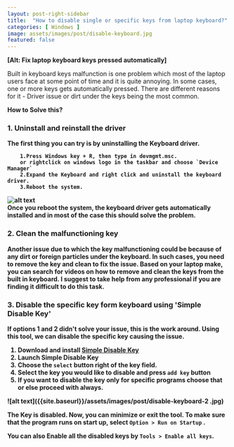 ```yaml
---
layout: post-right-sidebar
title:  "How to disable single or specific keys from laptop keyboard?"
categories: [ Windows ]
image: assets/images/post/disable-keyboard.jpg
featured: false
---
```


<b>[Alt: Fix laptop keyboard keys pressed automatically]</b>

Built in keyboard keys malfunction is one problem which most of the laptop users face at some point of time and it is quite annoying. In some cases, one or more keys gets automatically pressed. There are different reasons for it - Driver issue or dirt under the keys being the most common.

<b>How to Solve this?<b>

<h3>1. Uninstall and reinstall the driver</h3>

The first thing you can try is by uninstalling the Keyboard driver.

		1.Press Windows key + R, then type in devmgmt.msc. 
		or rightclick on windows logo in the taskbar and choose `Device Manager`
		2.Expand the Keyboard and right click and uninstall the keyboard driver.
		3.Reboot the system.

![alt text]({{site.baseurl}}/assets/images/post/disable-keyboard-1.jpg)			
Once you reboot the system, the keyboard driver gets automatically installed and in most of the case this should solve the problem.


<h3>2. Clean the malfunctioning key</h3>

Another issue due to which the key malfunctioning could be because of any dirt or foreign particles under the keyboard. In such cases, you need to remove the key and clean to fix the issue. Based on your laptop make, you can search for videos on how to remove and clean the keys from the built in keyboard. I suggest to take help from any professional if you are finding it difficult to do this task.


<h3>3. Disable the specific key form keyboard using 'Simple Disable Key'</h3>

If options 1 and 2 didn't solve your issue, this is the work around. Using this tool, we can disable the specific key causing the issue.

1. Download and install [Simple Disable Key][jekyll-disablekey] 
2. Launch Simple Disable Key
3. Choose the `select` button right of the key field.
4. Select the key you would like to disable and press `add key` button
5. If you want to disable the key only for specific programs choose that or else proceed with always.

![alt text]({{site.baseurl}}/assets/images/post/disable-keyboard-2	.jpg)	

The Key is disabled. Now, you can minimize or exit the tool. To make sure that the program runs on start up, select  `Option > Run on Startup` .

You can also Enable all the disabled keys by `Tools > Enable all keys`.










[jekyll-disablekey]:https://simple-disable-key.en.uptodown.com/windows

